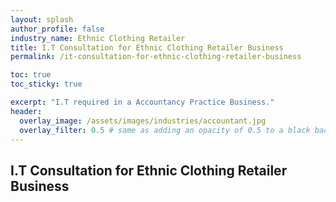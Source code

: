 ```yaml
---
layout: splash 
author_profile: false 
industry_name: Ethnic Clothing Retailer
title: I.T Consultation for Ethnic Clothing Retailer Business
permalink: /it-consultation-for-ethnic-clothing-retailer-business

toc: true
toc_sticky: true

excerpt: "I.T required in a Accountancy Practice Business."
header:
  overlay_image: /assets/images/industries/accountant.jpg
  overlay_filter: 0.5 # same as adding an opacity of 0.5 to a black background
---
```


## I.T Consultation for Ethnic Clothing Retailer Business
